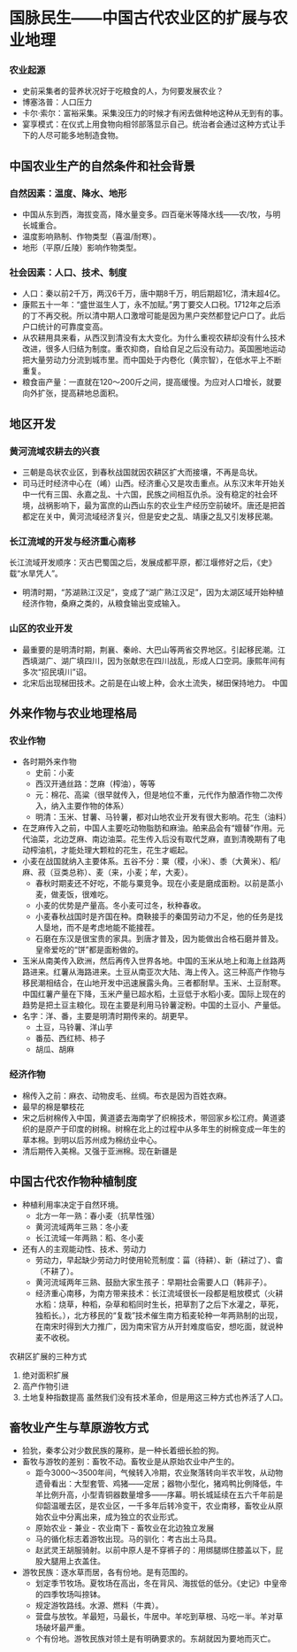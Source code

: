 # 国脉民生——中国古代农业区的扩展与农业地理
### 农业起源
- 史前采集者的营养状况好于吃粮食的人，为何要发展农业？
- 博塞洛普：人口压力
- 卡尔·索尔：富裕采集。采集没压力的时候才有闲去做种地这种从无到有的事。
- 宴享模式：在仪式上用食物向相邻部落显示自己。统治者会通过这种方式让手下的人尽可能多地制造食物。
## 中国农业生产的自然条件和社会背景
### 自然因素：温度、降水、地形
- 中国从东到西，海拔变高，降水量变多。四百毫米等降水线——农/牧，与明长城重合。
- 温度影响熟制、作物类型（喜温/耐寒）。
- 地形（平原/丘陵）影响作物类型。
### 社会因素：人口、技术、制度
- 人口：秦以前2千万，两汉6千万，唐中期8千万，明后期超1亿，清末超4亿。
- 康熙五十一年：“盛世滋生人丁，永不加赋。”男丁要交人口税。1712年之后添的丁不再交税。所以清中期人口激增可能是因为黑户突然都登记户口了。此后户口统计的可靠度变高。
- 从农耕用具来看，从西汉到清没有太大变化。为什么重视农耕却没有什么技术改进，很多人归结为制度。重农抑商，自给自足之后没有动力。英国圈地运动把大量劳动力分流到城市里。而中国处于内卷化（黄宗智），在低水平上不断重复。
- 粮食亩产量：一直就在120～200斤之间，提高缓慢。为应对人口增长，就要向外扩张，提高耕地总面积。
## 地区开发
### 黄河流域农耕去的兴衰
- 三朝是岛状农业区，到春秋战国就因农耕区扩大而接壤，不再是岛状。
- 司马迁时经济中心在（崤）山西。经济重心又是攻击重点。从东汉末年开始关中一代有三国、永嘉之乱、十六国，民族之间相互仇杀。没有稳定的社会环境，战祸影响下，最为富庶的山西山东的农业生产经历空前破坏。唐还是把首都定在关中，黄河流域经济复兴，但是安史之乱、靖康之乱又引发移民潮。
### 长江流域的开发与经济重心南移
长江流域开发顺序：灭古巴蜀国之后，发展成都平原，都江堰修好之后，《史》载“水旱凭人”。
- 明清时期，“苏湖熟江汉足”，变成了“湖广熟江汉足”，因为太湖区域开始种植经济作物，桑麻之类的，从粮食输出变成输入。
### 山区的农业开发
- 最重要的是明清时期，荆襄、秦岭、大巴山等两省交界地区。引起移民潮。江西填湖广、湖广填四川，因为张献忠在四川战乱，形成人口空洞。康熙年间有多次“招民填川”诏。
- 北宋后出现梯田技术。之前是在山坡上种，会水土流失，梯田保持地力。
中国
## 外来作物与农业地理格局
### 农业作物
- 各时期外来作物
    - 史前：小麦
    - 西汉开通丝路：芝麻（榨油），等等
    - 元：棉花、高粱（很早就传入，但是地位不重，元代作为酿酒作物二次传入，纳入主要作物的体系）
    - 明清：玉米、甘薯、马铃薯，都对山地农业开发有很大影响。花生（油料）
- 在芝麻传入之前，中国人主要吃动物脂肪和麻油。舶来品会有“嬗替”作用。元代油菜，北边芝麻、南边油菜。花生传入后没有取代芝麻，直到清晚期有了电动榨油机，才能处理大颗粒的花生，花生才崛起。
- 小麦在战国就纳入主要体系。五谷不分：粟（稷，小米）、黍（大黄米）、稻/麻、菽（豆类总称）、麦（来，小麦；牟，大麦）。
    - 春秋时期麦还不好吃，不能与粟竞争。现在小麦是磨成面粉。以前是蒸小麦，做麦饭，很难吃。
    - 小麦的优势是产量高。冬小麦可过冬，秋种春收。
    - 小麦春秋战国时是齐国在种。商鞅接手的秦国劳动力不足，他的任务是找人垦地，而不是考虑地能不能接茬。
    - 石磨在东汉是很宝贵的家具。到唐才普及，因为能做出合格石磨并普及。皇帝爱吃的“饼”都是面粉做的。
- 玉米从南美传入欧洲，然后再传入世界各地。中国的玉米从地上和海上丝路两路进来。红薯从海路进来。土豆从南亚次大陆、海上传入。这三种高产作物与移民潮相结合，在山地开发中迅速展露头角。三者都耐旱。玉米、土豆耐寒。中国红薯产量在下降，玉米产量已超水稻，土豆低于水稻小麦。国际上现在的趋势是把土豆主粮化。现在主要是利用马铃薯淀粉。中国的土豆小、产量低。
- 名字：洋、番，主要是明清时期传来的。胡更早。
    - 土豆，马铃薯、洋山芋
    - 番茄、西红柿、柿子
    - 胡瓜、胡麻
### 经济作物
- 棉传入之前：麻衣、动物皮毛、丝绸。布衣是因为百姓衣麻。
- 最早的棉是攀枝花
- 宋之后树棉传入中国，黄道婆去海南学了织棉技术，带回家乡松江府。黄道婆织的是原产于印度的树棉。树棉在北上的过程中从多年生的树棉变成一年生的草本棉。到明以后苏州成为棉纺业中心。
- 清后期传入美棉。又强于亚洲棉。现在新疆是
## 中国古代农作物种植制度
- 种植利用率决定于自然环境。
    - 北方一年一熟：春小麦（抗旱性强）
    - 黄河流域两年三熟：冬小麦
    - 长江流域一年两熟：稻、冬小麦
- 还有人的主观能动性、技术、劳动力
    - 劳动力，早起缺少劳动力时使用轮荒制度：菑（待耕）、新（耕过了）、畬（不耕了）。
    - 黄河流域两年三熟、鼓励大家生孩子：早期社会需要人口（韩非子）。
    - 经济重心南移，为南方带来技术：长江流域很长一段都是粗放模式（火耕水稻：烧草，种稻，杂草和稻同时生长，把草割了之后下水灌之，草死，独稻长。），北方移民的“复栽”技术催生南方稻麦轮种一年两熟制的出现，在南宋时得到大力推广，因为南宋官方从开封难度临安，想吃面，就说种麦不收税。

农耕区扩展的三种方式
1. 绝对面积扩展
2. 高产作物引进
3. 土地复种指数提高
虽然我们没有技术革命，但是用这三种方式也养活了人口。

## 畜牧业产生与草原游牧方式
- 猃狁，秦孝公对少数民族的蔑称，是一种长着细长脸的狗。
- 畜牧与游牧的差别：畜牧不动。畜牧业是从原始农业中产生的。
    - 距今3000～3500年间，气候转入冷期，农业聚落转向半农半牧，从动物遗骨看出：大型套管、鸡猪——定居；器物小型化，猪鸡鸭比例降低，牛羊比例升高，小型青铜器数量增多——序幕。明长城延续在五六千年前是仰韶温暖去区，是农业区，一千多年后转冷变干，农业南移，畜牧业从原始农业中分离出来，成为独立的农业形式。
    - 原始农业 - 兼业 - 农业南下 - 畜牧业在北边独立发展
    - 马的循化标志着游牧出现。马的驯化：考古出土马具。
    - 赵武灵王胡服骑射。以前中原人是不穿裤子的：用绑腿绑住膝盖以下，屁股大腿用上衣盖住。
- 游牧民族：逐水草而居，各有份地。是有范围的。
    - 划定季节牧场。夏牧场在高出，冬在背风、海拔低的低分。《史记》中皇帝的四季牧场叫捺钵。
    - 规定游牧路线。水源、燃料（牛粪）。
    - 营盘与放牧。羊最短，马最长，牛居中。羊吃到草根、马吃一半。羊对草场破坏最严重。
    - 个有份地。游牧民族对领土是有明确要求的。东胡就因为要地而灭亡。

